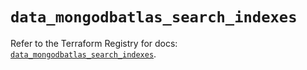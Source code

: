 # `data_mongodbatlas_search_indexes`

Refer to the Terraform Registry for docs: [`data_mongodbatlas_search_indexes`](https://registry.terraform.io/providers/mongodb/mongodbatlas/1.20.0/docs/data-sources/search_indexes).
